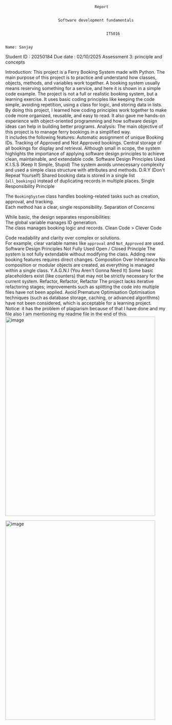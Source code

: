                                            Report

                              
                           Software development fundamentals

                                                
                                                IT5016


    Name: Sanjay
 Student ID : 20250184
                           Due date : 02/10/2025
            Assessment 3: principle and concepts











Introduction:
This project is a Ferry Booking System made with Python. The main purpose of this project is to practice and understand how classes, objects, methods, and variables work together. A booking system usually means reserving something for a service, and here it is shown in a simple code example. The project is not a full or realistic booking system, but a learning exercise. It uses basic coding principles like keeping the code simple, avoiding repetition, using a class for logic, and storing data in lists. By doing this project, I learned how coding principles work together to make code more organized, reusable, and easy to read. It also gave me hands-on experience with object-oriented programming and how software design ideas can help in building better programs.
 Analysis:
The main objective of this project is to manage ferry bookings in a simplified way.  
It includes the following features:
Automatic assignment of unique Booking IDs.
Tracking of Approved and Not Approved bookings.
Central storage of all bookings for display and retrieval.
Although small in scope, the system highlights the importance of applying software design principles to achieve clean, maintainable, and extendable code.
Software Design Principles Used
 K.I.S.S (Keep It Simple, Stupid)
The system avoids unnecessary complexity and used a simple class structure with attributes and methods.
D.R.Y (Don't Repeat Yourself)
Shared booking data is stored in a single list (`all_bookings`) instead of duplicating records in multiple places.
Single Responsibility Principle

The `BookingSystem` class handles booking-related tasks such as creation, approval, and tracking.  
Each method has a clear, single responsibility.
Separation of Concerns

While basic, the design separates responsibilities:  
 The global variable manages ID generation.  
  The class manages booking logic and records.
Clean Code > Clever Code

Code readability and clarity over complex or solutions.  
  For example, clear variable names like `approval` and `Not_Approved` are used.
 Software Design Principles Not Fully Used
Open / Closed Principle
The system is not fully extendable without modifying the class. Adding new booking features requires direct changes.
Composition Over Inheritance
No composition or modular objects are created, as everything is managed within a single class.
Y.A.G.N.I (You Aren't Gonna Need It)
Some basic placeholders exist (like counters) that may not be strictly necessary for the current system.
Refactor, Refactor, Refactor
The project lacks iterative refactoring stages; improvements such as splitting the code into multiple files have not been applied.
Avoid Premature Optimisation
Optimisation techniques (such as database storage, caching, or advanced algorithms) have not been considered, which is acceptable for a learning project.
Notice: it has the problem of plagiarism because of that I have done and my file also I am mentioning my readme file in the end of this.
<img width="468" height="623" alt="image" src="https://github.com/user-attachments/assets/ab6c9f69-0b78-4aa3-b996-68bf4096fd71" />

<img width="468" height="623" alt="image" src="https://github.com/user-attachments/assets/e33afaf0-726d-4a87-873d-aac72fecf686" />

